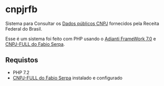 # cnpjrfb
Sistema para Consultar os [Dados públicos CNPJ](https://receita.economia.gov.br/orientacao/tributaria/cadastros/cadastro-nacional-de-pessoas-juridicas-cnpj/dados-publicos-cnpj) fornecidos pela Receita Federal do Brasil.

Esse é um sistema foi feito com PHP usando o [Adianti FrameWork 7.0](https://www.adianti.com.br/framework) e [CNPJ-FULL do Fabio Serpa](https://github.com/fabioserpa/CNPJ-full).


## Requistos
* PHP 7.2
* [CNPJ-FULL do Fabio Serpa](https://github.com/fabioserpa/CNPJ-full) instalado e configurado